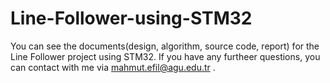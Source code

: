 # Line-Follower-using-STM32
You can see the documents(design, algorithm, source code, report) for the Line Follower project using STM32. If you have any furtheer questions, you can contact with me via mahmut.efil@agu.edu.tr .
